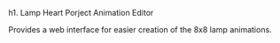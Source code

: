 h1. Lamp Heart Porject Animation Editor

Provides a web interface for easier creation of the 8x8 lamp animations.
